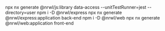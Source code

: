 npx nx generate @nrwl/js:library data-access --unitTestRunner=jest --directory=user
npm i -D @nrwl/express
npx nx generate @nrwl/express:application back-end
npm i -D @nrwl/web
npx nx generate @nrwl/web:application front-end
